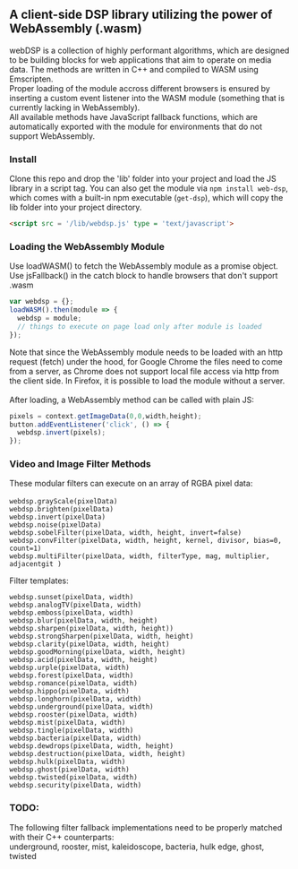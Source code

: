 
## A client-side DSP library utilizing the power of WebAssembly (.wasm)

webDSP is a collection of highly performant algorithms, which are designed to be building blocks for web applications that aim to operate on media data. The methods are written in C++ and compiled to WASM using Emscripten.<br>
Proper loading of the module accross different browsers is ensured by inserting a custom event listener into the WASM module (something that is currently lacking in WebAssembly).<br>
All available methods have JavaScript fallback functions, which are automatically exported with the module for environments that do not support WebAssembly.


### Install

Clone this repo and drop the 'lib' folder into your project and load the JS  library in a script tag. You can also get the module via `npm install web-dsp`, which comes with a built-in npm executable (`get-dsp`), which will copy the lib folder into your project directory.
```html
<script src = '/lib/webdsp.js' type = 'text/javascript'>
```

### Loading the WebAssembly Module
Use loadWASM() to fetch the WebAssembly module as a promise object.
Use jsFallback() in the catch block to handle browsers that don't support .wasm
```javascript
var webdsp = {};
loadWASM().then(module => {
  webdsp = module;
  // things to execute on page load only after module is loaded
});
```
Note that since the WebAssembly module needs to be loaded with an http request (fetch) under the hood, for Google Chrome the files need to come from a server, as Chrome does not support local file access via http from the client side. In Firefox, it is possible to load the module without a server.
<br>
<br>
After loading, a WebAssembly method can be called with plain JS:
```javascript
pixels = context.getImageData(0,0,width,height);
button.addEventListener('click', () => {
  webdsp.invert(pixels);
});
```

### Video and Image Filter Methods
These modular filters can execute on an array of RGBA pixel data: <br>
<br>
`webdsp.grayScale(pixelData)` <br>
`webdsp.brighten(pixelData)` <br>
`webdsp.invert(pixelData)` <br>
`webdsp.noise(pixelData)` <br>
`webdsp.sobelFilter(pixelData, width, height, invert=false)` <br>
`webdsp.convFilter(pixelData, width, height, kernel, divisor, bias=0, count=1)` <br>
`webdsp.multiFilter(pixelData, width, filterType, mag, multiplier, adjacentgit )` <br>

Filter templates: <br>

`webdsp.sunset(pixelData, width)` <br>
`webdsp.analogTV(pixelData, width)` <br>
`webdsp.emboss(pixelData, width)` <br>
`webdsp.blur(pixelData, width, height)` <br>
`webdsp.sharpen(pixelData, width, height))` <br>
`webdsp.strongSharpen(pixelData, width, height)` <br>
`webdsp.clarity(pixelData, width, height)` <br>
`webdsp.goodMorning(pixelData, width, height)` <br>
`webdsp.acid(pixelData, width, height)` <br>
`webdsp.urple(pixelData, width)` <br>
`webdsp.forest(pixelData, width)` <br>
`webdsp.romance(pixelData, width)` <br>
`webdsp.hippo(pixelData, width)` <br>
`webdsp.longhorn(pixelData, width)` <br>
`webdsp.underground(pixelData, width)` <br>
`webdsp.rooster(pixelData, width)` <br>
`webdsp.mist(pixelData, width)` <br>
`webdsp.tingle(pixelData, width)` <br>
`webdsp.bacteria(pixelData, width)` <br>
`webdsp.dewdrops(pixelData, width, height)` <br>
`webdsp.destruction(pixelData, width, height)` <br>
`webdsp.hulk(pixelData, width)` <br>
`webdsp.ghost(pixelData, width)` <br>
`webdsp.twisted(pixelData, width)` <br>
`webdsp.security(pixelData, width)` <br>

### TODO:

The following filter fallback implementations need to be properly matched with their C++ counterparts: <br>
underground, rooster, mist, kaleidoscope, bacteria, hulk edge, ghost, twisted
